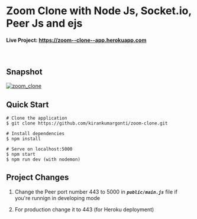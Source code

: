 # Zoom Clone with Node Js, Socket.io, Peer Js and ejs

#### **Live Project: https://zoom--clone--app.herokuapp.com**

<br />

## Snapshot

[![zoom_clone](https://res.cloudinary.com/kirankumargonti/image/upload/v1609224848/Kirankumargonti/projects/latest_Projects/Screenshot_255_kquyuy.png)](https://zoom--clone--app.herokuapp.com)

## Quick Start

    # Clone the application
    $ git clone https://github.com/kirankumargonti/zoom-clone.git

    # Install dependencies
    $ npm install

    # Serve on localhost:5000
    $ npm start
    $ npm run dev (with nodemon)

## Project Changes

1. Change the Peer port number 443 to 5000 in **_`public/main.js`_** file if you're runnign in developing mode

2. For production change it to 443 (for Heroku deployment)

